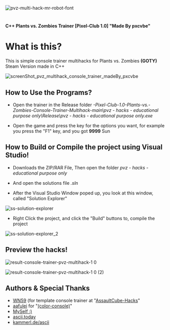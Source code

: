 ![pvz-multi-hack-mr-robot-font](https://user-images.githubusercontent.com/85774070/214290715-63e0afcd-63ef-45ac-91fa-951bfe8f56ec.png)
#
**C++ Plants vs. Zombies Trainer [Pixel-Club 1.0]  "Made By pxcvbe"**

# What is this?
This is simple console trainer multihacks for Plants vs. Zombies **(GOTY)** Steam Version made in C++

![screenShot_pvz_multihack_console_trainer_madeBy_pxcvbe](https://user-images.githubusercontent.com/85774070/214208164-32f67828-1c6f-4a67-834a-f76da373b106.png)

## How to Use the Programs?
+ Open the trainer in the Release folder *-Pixel-Club-1.0-Plants-vs.-Zombies-Console-Trainer-Multihack-main\\pvz - hacks - educational purpose only\Release\pvz - hacks - educational purpose only.exe*

+ Open the game and press the key for the options you want, for example you press the "F1" key, and you got **9999** Sun

## How to Build or Compile the project using Visual Studio!
+ Downloads the ZIP/RAR File, Then open the folder *pvz - hacks - educational purpose only*
+ And open the solutions file *.sln*

+ After the Visual Studio Window poped up, you look at this window, called "Solution Explorer"

![ss-solution-explorer](https://user-images.githubusercontent.com/85774070/214298365-45315507-4311-4ff0-a07c-07da18e2a540.png)

+ Right Click the project, and click the "Build" buttons to, compile the project

![ss-solution-explorer_2](https://user-images.githubusercontent.com/85774070/214298922-8c153a47-4d1f-4283-9202-c46febdbd7e9.png)


## Preview the hacks!
![result-console-trainer-pvz-multihack-1 0](https://user-images.githubusercontent.com/85774070/214305928-4da2390e-a3d7-4726-ae36-f66e09ddf2e8.png)



![result-console-trainer-pvz-multihack-1 0 (2)](https://user-images.githubusercontent.com/85774070/214305894-ececf0ce-0ef0-4103-8002-7c7c81d522b8.png)


## Authors & Special Thanks
* [WN59](https://github.com/WN59) (for template console trainer at "[AssaultCube-Hacks](https://github.com/guykrinsky/AssultCube-Hacks)"
* [aafulei](https://github.com/aafulei) for "[(color-console)](https://github.com/aafulei/color-console)"
* [MySelf :)](https://github.com/pxcvbe)
* [ascii.today](https://ascii.today/)
* [kammerl.de/ascii](https://www.kammerl.de/ascii/AsciiSignature.php)
